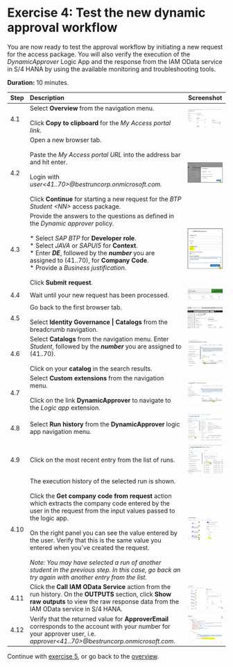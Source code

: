 # Exercise 4: Test the new dynamic approval workflow
You are now ready to test the approval workflow by initiating a new request for the access package. You will also verify the execution of the *DynamicApprover* Logic App and the response from
the IAM OData service in S/4 HANA by using the available monitoring and troubleshooting tools.  

**Duration:** 10 minutes.

| Step   | Description     | Screenshot          |
| :----- | :-------------- | :-----------------: |
| 4.1    |Select **Overview** from the navigation menu.<br><br>Click **Copy to clipboard** for the *My Access portal link*.|<a href="./img/4-1.jpg" target="_blank"><img src="./img/4-1.jpg" width="250"/></a>|
| 4.2    |Open a new browser tab.<br><br>Paste the *My Access portal URL* into the address bar and hit enter.<br><br>Login with *user\<41..70\>@bestruncorp.onmicrosoft.com.*<br><br>Click **Continue** for starting a new request for the *BTP Student \<NN\>* access package.|<a href="./img/4-2.jpg" target="_blank"><img src="./img/4-2.jpg" width="250"/></a>|
| 4.3    |Provide the answers to the questions as defined in the *Dynamic approver* policy.<br><br>* Select *SAP BTP* for **Developer role**.<br>* Select *JAVA* or *SAPUI5* for **Context**.<br>* Enter ***DE***, followed by the ***number*** you are assigned to (41..70), for **Company Code**.<br>* Provide a *Business justification*.<br><br>Click **Submit request**.|<a href="./img/4-3.jpg" target="_blank"><img src="./img/4-3.jpg" width="250"/></a>|
| 4.4    |Wait until your new request has been processed.|<a href="./img/4-4.jpg" target="_blank"><img src="./img/4-4.jpg" width="250"/></a>|
| 4.5    |Go back to the first browser tab.<br><br> Select **Identity Governance \| Catalogs** from the breadcrumb navigation.|<a href="./img/4-5.jpg" target="_blank"><img src="./img/4-5.jpg" width="250"/></a>|
| 4.6    |Select **Catalogs** from the navigation menu. Enter *Student*, followed by the ***number*** you are assigned to (41..70).<br><br>Click on your **catalog** in the search results.|<a href="./img/4-6.jpg" target="_blank"><img src="./img/4-6.jpg" width="250"/></a>|
| 4.7   |Select **Custom extensions** from the navigation menu.<br><br>Click on the link **DynamicApprover** to navigate to the *Logic app* extension.|<a href="./img/4-7.jpg" target="_blank"><img src="./img/4-7.jpg" width="250"/></a>|
| 4.8   |Select **Run history** from the **DynamicApprover** logic app navigation menu.|<a href="./img/4-8.jpg" target="_blank"><img src="./img/4-8.jpg" width="250"/></a>|
| 4.9   |Click on the most recent entry from the list of runs.|<a href="./img/4-9.jpg" target="_blank"><img src="./img/4-9.jpg" width="250"/></a>|
| 4.10   |The execution history of the selected run is shown.<br><br>Click the **Get company code from request** action which extracts the company code entered by the user in the request from the input values passed to the logic app.<br><br>On the right panel you can see the value entered by the user. Verify that this is the same value you entered when you've created the request.<br><br>*Note: You may have selected a run of another student in the previous step. In this case, go back an try again with another entry from the list.*|<a href="./img/4-10.jpg" target="_blank"><img src="./img/4-10.jpg" width="250"/></a>|
| 4.11   |Click the **Call IAM OData Service** action from the run history. On the **OUTPUTS** section, click **Show raw outputs** to view the raw response data from the IAM OData service in S/4 HANA.|<a href="./img/4-11.jpg" target="_blank"><img src="./img/4-11.jpg" width="250"/></a>|
| 4.12   |Verify that the returned value for **ApproverEmail** corresponds to the account with your number for your approver user, i.e. *approver\<41..70\>@bestruncorp.onmicrosoft.com*.|<a href="./img/4-12.jpg" target="_blank"><img src="./img/4-12.jpg" width="250"/></a>|

Continue with [exercise 5](../ex5/ex5.md), or go back to the [overview](../README.md).

